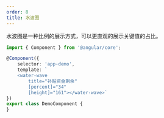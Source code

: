 ```yaml
---
order: 8
title: 水波图
---
```


水波图是一种比例的展示方式，可以更直观的展示关键值的占比。

```ts
import { Component } from '@angular/core';

@Component({
    selector: 'app-demo',
    template: `
    <water-wave
        title="补贴资金剩余"
        [percent]="34"
        [height]="161"></water-wave>`
})
export class DemoComponent {
}
```
